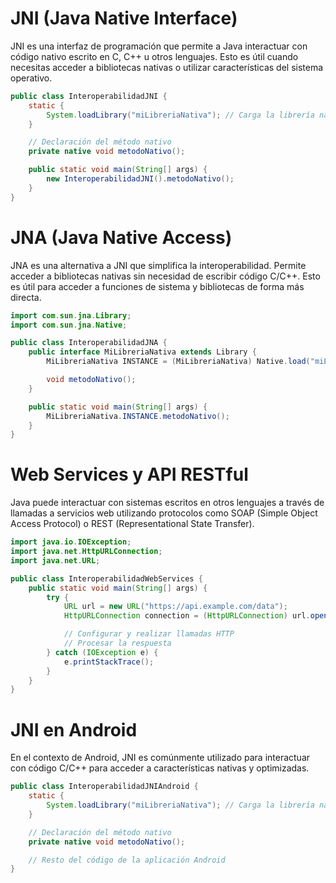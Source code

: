 # JNI (Java Native Interface)
JNI es una interfaz de programación que permite a Java interactuar con código nativo escrito en C, C++ u otros lenguajes. Esto es útil cuando necesitas acceder a bibliotecas nativas o utilizar características del sistema operativo.

```java
public class InteroperabilidadJNI {
    static {
        System.loadLibrary("miLibreriaNativa"); // Carga la librería nativa
    }

    // Declaración del método nativo
    private native void metodoNativo();

    public static void main(String[] args) {
        new InteroperabilidadJNI().metodoNativo();
    }
}
```

# JNA (Java Native Access)
JNA es una alternativa a JNI que simplifica la interoperabilidad. Permite acceder a bibliotecas nativas sin necesidad de escribir código C/C++. Esto es útil para acceder a funciones de sistema y bibliotecas de forma más directa.

```java
import com.sun.jna.Library;
import com.sun.jna.Native;

public class InteroperabilidadJNA {
    public interface MiLibreriaNativa extends Library {
        MiLibreriaNativa INSTANCE = (MiLibreriaNativa) Native.load("miLibreriaNativa", MiLibreriaNativa.class);

        void metodoNativo();
    }

    public static void main(String[] args) {
        MiLibreriaNativa.INSTANCE.metodoNativo();
    }
}
```

# Web Services y API RESTful
Java puede interactuar con sistemas escritos en otros lenguajes a través de llamadas a servicios web utilizando protocolos como SOAP (Simple Object Access Protocol) o REST (Representational State Transfer).

```java
import java.io.IOException;
import java.net.HttpURLConnection;
import java.net.URL;

public class InteroperabilidadWebServices {
    public static void main(String[] args) {
        try {
            URL url = new URL("https://api.example.com/data");
            HttpURLConnection connection = (HttpURLConnection) url.openConnection();

            // Configurar y realizar llamadas HTTP
            // Procesar la respuesta
        } catch (IOException e) {
            e.printStackTrace();
        }
    }
}
```

# JNI en Android
En el contexto de Android, JNI es comúnmente utilizado para interactuar con código C/C++ para acceder a características nativas y optimizadas.

```java
public class InteroperabilidadJNIAndroid {
    static {
        System.loadLibrary("miLibreriaNativa"); // Carga la librería nativa para Android
    }

    // Declaración del método nativo
    private native void metodoNativo();

    // Resto del código de la aplicación Android
}
```
